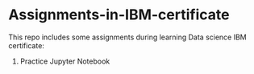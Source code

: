 # Assignments-in-IBM-certificate
This repo includes some assignments during learning Data science IBM certificate:
1. Practice Jupyter Notebook
